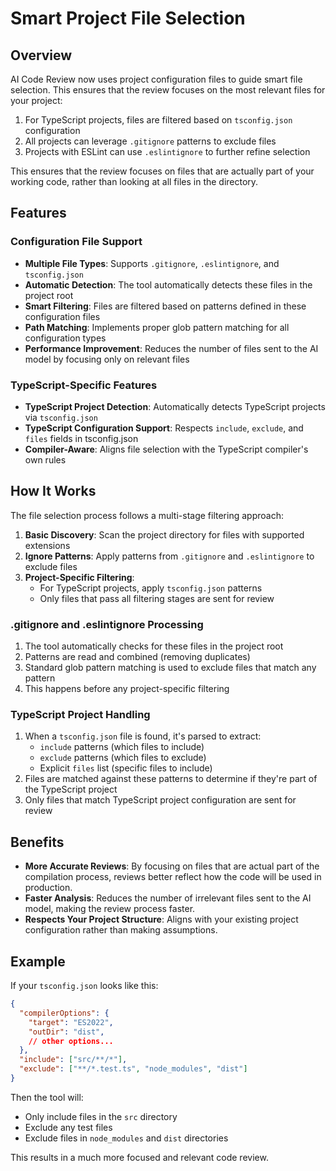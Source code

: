 # Smart Project File Selection

## Overview

AI Code Review now uses project configuration files to guide smart file selection. This ensures that the review focuses on the most relevant files for your project:

1. For TypeScript projects, files are filtered based on `tsconfig.json` configuration
2. All projects can leverage `.gitignore` patterns to exclude files
3. Projects with ESLint can use `.eslintignore` to further refine selection

This ensures that the review focuses on files that are actually part of your working code, rather than looking at all files in the directory.

## Features

### Configuration File Support

- **Multiple File Types**: Supports `.gitignore`, `.eslintignore`, and `tsconfig.json`
- **Automatic Detection**: The tool automatically detects these files in the project root
- **Smart Filtering**: Files are filtered based on patterns defined in these configuration files
- **Path Matching**: Implements proper glob pattern matching for all configuration types
- **Performance Improvement**: Reduces the number of files sent to the AI model by focusing only on relevant files

### TypeScript-Specific Features

- **TypeScript Project Detection**: Automatically detects TypeScript projects via `tsconfig.json`
- **TypeScript Configuration Support**: Respects `include`, `exclude`, and `files` fields in tsconfig.json
- **Compiler-Aware**: Aligns file selection with the TypeScript compiler's own rules

## How It Works

The file selection process follows a multi-stage filtering approach:

1. **Basic Discovery**: Scan the project directory for files with supported extensions
2. **Ignore Patterns**: Apply patterns from `.gitignore` and `.eslintignore` to exclude files
3. **Project-Specific Filtering**:
   - For TypeScript projects, apply `tsconfig.json` patterns
   - Only files that pass all filtering stages are sent for review

### .gitignore and .eslintignore Processing

1. The tool automatically checks for these files in the project root
2. Patterns are read and combined (removing duplicates)
3. Standard glob pattern matching is used to exclude files that match any pattern
4. This happens before any project-specific filtering

### TypeScript Project Handling

1. When a `tsconfig.json` file is found, it's parsed to extract:
   - `include` patterns (which files to include)
   - `exclude` patterns (which files to exclude)
   - Explicit `files` list (specific files to include)
2. Files are matched against these patterns to determine if they're part of the TypeScript project
3. Only files that match TypeScript project configuration are sent for review

## Benefits

- **More Accurate Reviews**: By focusing on files that are actual part of the compilation process, reviews better reflect how the code will be used in production.
- **Faster Analysis**: Reduces the number of irrelevant files sent to the AI model, making the review process faster.
- **Respects Your Project Structure**: Aligns with your existing project configuration rather than making assumptions.

## Example

If your `tsconfig.json` looks like this:

```json
{
  "compilerOptions": {
    "target": "ES2022",
    "outDir": "dist",
    // other options...
  },
  "include": ["src/**/*"],
  "exclude": ["**/*.test.ts", "node_modules", "dist"]
}
```

Then the tool will:
- Only include files in the `src` directory
- Exclude any test files
- Exclude files in `node_modules` and `dist` directories

This results in a much more focused and relevant code review.